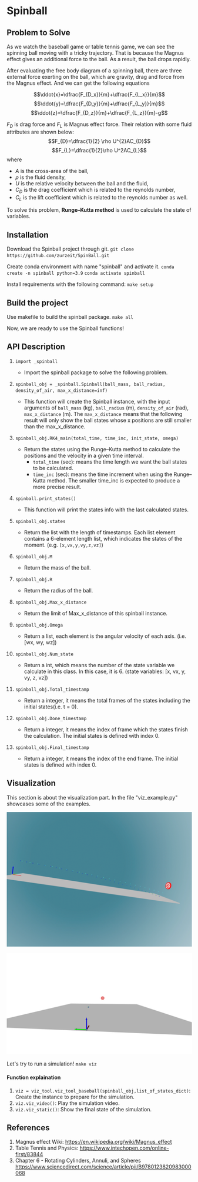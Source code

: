 
# Spinball


## Problem to Solve

As we watch the baseball game or table tennis game, we can see the spinning ball moving with a tricky trajectory. That is because the Magnus effect gives an additional force to the ball. As a result, the ball drops rapidly.

After evaluating the free body diagram of a spinning ball, there are three external force exerting on the ball, which are gravity, drag and force from the Magnus effect. And we can get the following equations




$$\ddot{x}=\dfrac{F_{D_x}}{m}+\dfrac{F_{L_x}}{m}$$
$$\ddot{y}=\dfrac{F_{D_y}}{m}+\dfrac{F_{L_y}}{m}$$
$$\ddot{z}=\dfrac{F_{D_z}}{m}+\dfrac{F_{L_z}}{m}-g$$


$F_{D}$ is drag force and $F_{L}$ is Magnus effect force. Their relation with some fluid attributes are shown below:
$$F_{D}=\dfrac{1}{2} \rho U^{2}AC_{D}$$
$$F_{L}=\dfrac{1}{2}\rho U^2AC_{L}$$
where 
* $A$ is the cross-area of the ball, 
* $\rho$ is the fluid density, 
* $U$ is the relative velocity between the ball and the fluid,
* $C_{D}$ is the drag coefficient which is related to the reynolds number,
* $C_{L}$ is the lift coefficient which is related to the reynolds number as well.

To solve this problem, **Runge–Kutta method** is used to calculate the state of variables.

## Installation
Download the Spinball project through git.
`git clone https://github.com/zurzeit/SpinBall.git`

Create conda environment with name "spinball" and activate it.
`conda create -n spinball python=3.9`
`conda activate spinball`

Install requirements with the following command:
`make setup`

## Build the project
Use makefile to build the spinball package.
`make all`

Now, we are ready to use the Spinball functions!
## API Description

1. `import _spinball` 
    * Import the spinball package to solve the following problem.

2. `spinball_obj = _spinball.Spinball(ball_mass, ball_radius, density_of_air, max_x_distance=inf)` 
    * This function will create the Spinball instance, with the input arguments of `ball_mass` (kg), `ball_radius` (m), `density_of_air` (rad), `max_x_distance` (m). The `max_x_distance` means that the following result will only show the ball states whose x positions are still smaller than the max_x_distance.
    
3. `spinball_obj.RK4_main(total_time, time_inc, init_state, omega)`
    * Return the states using the Runge–Kutta method to calculate the positions and the velocity in a given time interval. 
        * `total_time` (sec): means the time length we want the ball states to be calculated.
        * `time_inc` (sec): means the time increment when using the Runge–Kutta method. The smaller time_inc is expected to produce a more precise result.
4. `spinball.print_states()`
    * This function will print the states info with the last calculated states.
5. `spinball_obj.states`
    * Return the list with the length of timestamps. Each list element contains a 6-element length list, which indicates the states of the moment. (e.g. `[x,vx,y,vy,z,vz]`)
6. `spinball_obj.M`
    * Return the mass of the ball.
7. `spinball_obj.R`
    * Return the radius of the ball.
8. `spinball_obj.Max_x_distance`
    * Return the limit of Max_x_distance of this spinball instance.
9. `spinball_obj.Omega`
    * Return a list, each element is the angular velocity of each axis. (i.e. [wx, wy, wz])
10. `spinball_obj.Num_state`
    * Return a int, which means the number of the state variable we calculate in this class. In this case, it is 6. (state variables: [x, vx, y, vy, z, vz])
12. `spinball_obj.Total_timestamp`
    * Return a integer, it means the total frames of the states including the initial states(i.e. t = 0).
13. `spinball_obj.Done_timestamp`
    * Return a integer, it means the index of frame which the states finish the calculation. The initial states is defined with index 0.
14. `spinball_obj.Final_timestamp`
    * Return a integer, it means the index of the end frame. The initial states is defined with index 0.
## Visualization
This section is about the visualization part. In the file "viz_example.py" showcases some of the examples.

 ![](https://github.com/zurzeit/SpinBall/blob/master/img/still_simulation.png)

 ![](https://github.com/zurzeit/SpinBall/blob/master/img/ball_simulation.gif)

Let's try to run a simulation!
`make viz`

#### Function explaination
1. `viz = viz_tool.viz_tool_baseball(spinball_obj,list_of_states_dict)`: Create the instance to prepare for the simulation.
2. `viz.viz_video()`: Play the simulation video.
3. `viz.viz_static()`: Show the final state of the simulation.

## References

1. Magnus effect Wiki: https://en.wikipedia.org/wiki/Magnus_effect
2. Table Tennis and Physics: https://www.intechopen.com/online-first/83844
3. Chapter 6 - Rotating Cylinders, Annuli, and Spheres https://www.sciencedirect.com/science/article/pii/B9780123820983000068

